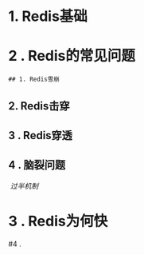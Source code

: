 # 1. Redis基础

# 2 . Redis的常见问题

	## 1. Redis雪崩

## 2. Redis击穿

## 3 . Redis穿透

## 4 . 脑裂问题

​		*过半机制*

# 3 . Redis为何快

#4 . 